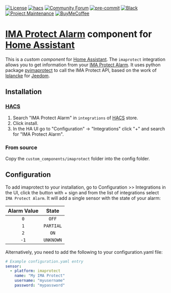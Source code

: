 [![License][license-shield]](LICENSE)
[![hacs][hacsbadge]][hacs]
[![Community Forum][forum-shield]][forum]
[![pre-commit][pre-commit-shield]][pre-commit]
[![Black][black-shield]][black]
[![Project Maintenance][maintenance-shield]][user_profile]
[![BuyMeCoffee][buymecoffeebadge]][buymecoffee]

# [IMA Protect Alarm](https://www.imaprotect.com/) component for [Home Assistant](https://www.home-assistant.io/)

This is a _custom component_ for [Home Assistant](https://www.home-assistant.io/).
The `imaprotect` integration allows you to get information from your [IMA Protect Alarm](https://www.imaprotect.com/).
It uses python package [pyimaprotect](https://github.com/pcourbin/pyimaprotect) to call the IMA Protect API, based on the work of [lplancke](https://github.com/lplancke/jeedom_alarme_IMA) for [Jeedom](https://www.jeedom.com).

## Installation

### [HACS][hacs]

1. Search "IMA Protect Alarm" in `integrations` of [HACS][hacs] store.
2. Click install.
3. In the HA UI go to "Configuration" -> "Integrations" click "+" and search for "IMA Protect Alarm".

### From source

Copy the `custom_components/imaprotect` folder into the config folder.

## Configuration

To add imaprotect to your installation, go to Configuration >> Integrations in the UI, click the button with + sign and from the list of integrations select `IMA Protect Alarm`.
It will add a single sensor with the state of your alarm:

| Alarm Value |   State   |
| :---------: | :-------: |
|     `0`     |   `OFF`   |
|     `1`     | `PARTIAL` |
|     `2`     |   `ON`    |
|    `-1`     | `UNKNOWN` |

Alternatively, you need to add the following to your configuration.yaml file:

```yaml
# Example configuration.yaml entry
sensor:
  - platform: imaprotect
    name: "My IMA Protect"
    username: "myusername"
    password: "mypassword"
```

[license-shield]: https://img.shields.io/github/license/pcourbin/imaprotect.svg
[hacs]: https://hacs.xyz
[hacsbadge]: https://img.shields.io/badge/HACS-Default-orange.svg
[forum-shield]: https://img.shields.io/badge/community-forum-brightgreen.svg
[forum]: https://community.home-assistant.io/
[pre-commit]: https://github.com/pre-commit/pre-commit
[pre-commit-shield]: https://img.shields.io/badge/pre--commit-enabled-brightgreen
[black]: https://github.com/psf/black
[black-shield]: https://img.shields.io/badge/code%20style-black-000000.svg
[maintenance-shield]: https://img.shields.io/badge/maintainer-%40pcourbin-blue.svg
[buymecoffee]: https://www.buymeacoffee.com/pcourbin
[buymecoffeebadge]: https://img.shields.io/badge/buy%20me%20a%20coffee-donate-yellow.svg
[user_profile]: https://github.com/pcourbin
